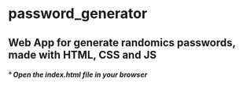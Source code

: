 # password_generator

<div> <h2> Web App for generate randomics passwords, made with HTML, CSS and JS </h2> </div>
<div> <h5> ° Open the index.html file in your browser </h5> </div>